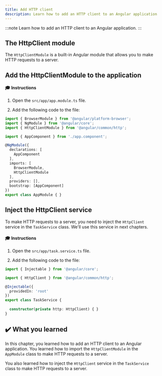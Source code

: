 ```yaml
---
title: Add HTTP client
description: Learn how to add an HTTP client to an Angular application.
---
```


:::note
Learn how to add an HTTP client to an Angular application.
:::

## The HttpClient module

The `HttpClientModule` is a built-in Angular module that allows you to make HTTP requests to a server.

## Add the HttpClientModule to the application

#### 🎓 Instructions

1. Open the `src/app/app.module.ts` file.

2. Add the following code to the file:

```typescript ins={"Add the HttpClientModule": 3-4}
import { BrowserModule } from '@angular/platform-browser';
import { NgModule } from '@angular/core';
import { HttpClientModule } from '@angular/common/http';

import { AppComponent } from './app.component';

@NgModule({
  declarations: [
    AppComponent
  ],
  imports: [
    BrowserModule,
    HttpClientModule
  ],
  providers: [],
  bootstrap: [AppComponent]
})
export class AppModule { }
```

## Inject the HttpClient service

To make HTTP requests to a server, you need to inject the `HttpClient` service in the `TaskService` class.
We'll use this service in next chapters.

#### 🎓 Instructions

1. Open the `src/app/task.service.ts` file.

2. Add the following code to the file:

```typescript ins={"Import the HttpClient service": 2-3} ins={"Inject the HttpClient service": 10-12}
import { Injectable } from '@angular/core';

import { HttpClient } from '@angular/common/http';

@Injectable({
  providedIn: 'root'
})
export class TaskService {
    
  constructor(private http: HttpClient) { }
}
```

## ✔️ What you learned

In this chapter, you learned how to add an HTTP client to an Angular application. You learned how to import the `HttpClientModule` in the `AppModule` class to make HTTP requests to a server.

You also learned how to inject the `HttpClient` service in the `TaskService` class to make HTTP requests to a server.
